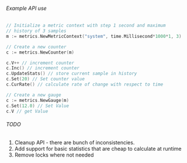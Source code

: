 ###### Example API use

```go
// Initialize a metric context with step 1 second and maximum
// history of 3 samples
m := metrics.NewMetricContext("system", time.Millisecond*1000*1, 3)

// Create a new counter
c := metrics.NewCounter(m)

c.V++ // increment counter
c.Inc() // increment counter
c.UpdateStats() // store current sample in history
c.Set(20) // Set counter value
c.CurRate() // calculate rate of change with respect to time

// Create a new gauge
c := metrics.NewGauge(m)
c.Set(12.0) // Set Value
c.V // get Value
```


###### TODO

1. Cleanup API - there are bunch of inconsistencies.
2. Add support for basic statistics that are cheap to
   calculate at runtime
3. Remove locks where not needed
